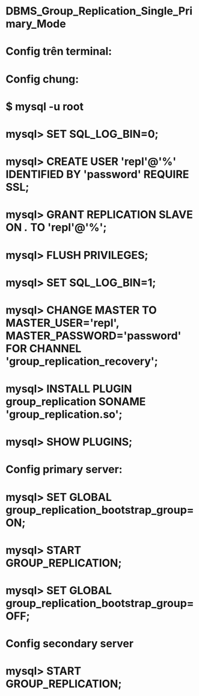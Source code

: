 # DBMS_Group_Replication_Single_Primary_Mode
# Config trên terminal:
# Config chung:

  # $ mysql -u root
  # mysql> SET SQL_LOG_BIN=0;
  # mysql> CREATE USER 'repl'@'%' IDENTIFIED BY 'password' REQUIRE SSL;
  # mysql> GRANT REPLICATION SLAVE ON *.* TO 'repl'@'%'; 
  # mysql> FLUSH PRIVILEGES;
  # mysql> SET SQL_LOG_BIN=1;

  # mysql> CHANGE MASTER TO MASTER_USER='repl', MASTER_PASSWORD='password' FOR CHANNEL 'group_replication_recovery';

  # mysql> INSTALL PLUGIN group_replication SONAME 'group_replication.so';
  # mysql> SHOW PLUGINS;

# Config primary server:
  # mysql> SET GLOBAL group_replication_bootstrap_group=ON;
  # mysql> START GROUP_REPLICATION;
  # mysql> SET GLOBAL group_replication_bootstrap_group=OFF;

# Config secondary server 

  # mysql> START GROUP_REPLICATION; 
